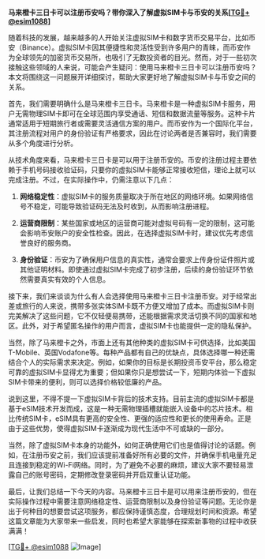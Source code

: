 **马来橙卡三日卡可以注册币安吗？带你深入了解虚拟SIM卡与币安的关系[[TG💪+ @esim1088](https://t.me/s/esim1088)]**

随着科技的发展，越来越多的人开始关注虚拟SIM卡和数字货币交易平台，比如币安（Binance）。虚拟SIM卡因其便捷性和灵活性受到许多用户的青睐，而币安作为全球领先的加密货币交易所，也吸引了无数投资者的目光。然而，对于一些初次接触这些领域的人来说，可能会产生疑问：使用马来橙卡三日卡可以注册币安吗？本文将围绕这一问题展开详细探讨，帮助大家更好地了解虚拟SIM卡与币安之间的关系。

首先，我们需要明确什么是马来橙卡三日卡。马来橙卡是一种虚拟SIM卡服务，用户无需物理SIM卡即可在全球范围内享受通话、短信和数据流量等服务。这种卡片通常适用于短期旅行者或需要灵活通信方案的用户。而币安作为一个国际化平台，其注册流程对用户的身份验证有严格要求，因此在讨论两者是否兼容时，我们需要从多个角度进行分析。

从技术角度来看，马来橙卡三日卡是可以用于注册币安的。币安的注册过程主要依赖于手机号码接收验证码，只要你的虚拟SIM卡能够正常接收短信，理论上就可以完成注册。不过，在实际操作中，仍需注意以下几点：

1. **网络稳定性**：虚拟SIM卡的服务质量取决于所在地区的网络环境。如果网络信号不稳定，可能导致验证码无法及时收到，从而影响注册进程。
   
2. **运营商限制**：某些国家或地区的运营商可能对虚拟号码有一定的限制，这可能会影响币安账户的安全性检查。因此，在选择虚拟SIM卡时，建议优先考虑信誉良好的服务商。

3. **身份验证**：币安为了确保用户信息的真实性，通常会要求上传身份证件照片或其他证明材料。即使通过虚拟SIM卡完成了初步注册，后续的身份验证环节依然需要真实有效的个人信息。

接下来，我们来谈谈为什么有人会选择使用马来橙卡三日卡注册币安。对于经常出差或旅行的人来说，携带多张实体SIM卡既不方便又增加了成本。而虚拟SIM卡则完美解决了这些问题，它不仅轻便易携带，还能根据需求灵活切换不同的国家和地区。此外，对于希望匿名操作的用户而言，虚拟SIM卡也能提供一定的隐私保护。

当然，除了马来橙卡之外，市面上还有其他种类的虚拟SIM卡可供选择，比如美国T-Mobile、英国Vodafone等。每种产品都有自己的优缺点，具体选择哪一种还需结合个人的实际需求来决定。例如，如果你的目标是长期投资币安平台，那么稳定可靠的虚拟SIM卡显得尤为重要；但如果你只是想尝试一下，短期内体验一下虚拟SIM卡带来的便利，则可以选择价格较低廉的产品。

说到这里，不得不提一下虚拟SIM卡背后的技术支持。目前主流的虚拟SIM卡都是基于eSIM技术开发而成，这是一种无需物理插槽就能嵌入设备中的芯片技术。相比传统SIM卡，eSIM具有更高的安全性、更强的适应性和更长的使用寿命。正是由于这些优势，使得虚拟SIM卡逐渐成为现代生活中不可或缺的一部分。

当然，除了虚拟SIM卡本身的功能外，如何正确使用它们也是值得讨论的话题。例如，在注册币安之前，我们应该提前准备好所有必要的文件，并确保手机电量充足且连接到稳定的Wi-Fi网络。同时，为了避免不必要的麻烦，建议大家不要轻易泄露自己的账号密码，定期修改登录密码并开启双重认证功能。

最后，让我们总结一下今天的内容。马来橙卡三日卡是可以用来注册币安的，但在实际操作过程中需要注意网络稳定性、运营商限制以及身份验证等问题。无论你是出于何种目的想要尝试这项服务，都应保持谨慎态度，合理规划时间和资源。希望这篇文章能为大家带来一些启发，同时也希望大家能够在探索新事物的过程中收获满满！

[[TG💪+ @esim1088](https://t.me/s/esim1088) ![Image](https://i.postimg.cc/4NQfJmqS/Snipaste-2025-05-13-00-14-12.png)]